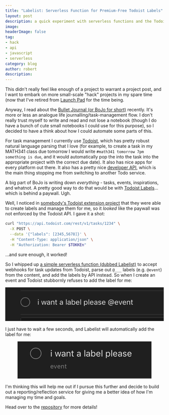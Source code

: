 ```yaml
---
title: "Labelist: Serverless Function for Premium-Free Todoist Labels"
layout: post
description: a quick experiment with serverless functions and the Todoist API
image: 
headerImage: false
tag:
- hack
- api
- javascript
- serverless
category: blog
author: robert
description: 
---
```


This didn't really feel like enough of a project to warrant a project post, and
I want to embark on more small-scale "hack" projects in my spare time (now that
I've retired from [Launch Pad](https://bobheadxi.dev/tags/#launch-pad) for the
time being.

Anyway, I read about the [Bullet Journal (or BoJo for short)](https://bulletjournal.com/)
recently. It's more or less an analogue life journalling/task-management flow.
I don't really trust myself to write and read and not lose a notebook (though
I do have a bunch of cute small notebooks I could use for this purpose), so I
decided to have a think about how I could automate some parts of this.

For task management I currently use [Todoist](https://todoist.com), which has
pretty robust natural language parsing that I love (for example, to create a task
in my MATH341 class due tomorrow I would write `#math341 tomorrow 7pm something is due`,
and it would automatically pop the into the task into the appropriate project
with the correct due date). It also has nice apps for every platform out there.
It also has a pretty nice [developer API](https://developer.todoist.com/sync/v8/),
which is the main thing stopping me from switching to another Todo service.

A big part of BoJo is writing down *everything* - tasks, events, inspirations,
and whatnot. A pretty good way to do that would be with
[Todoist Labels](https://get.todoist.help/hc/en-us/articles/205195042-Labels)...
which is behind a paywall. Ugh.

Well, I noticed in [somebody's Todoist extension project](https://kanban.ist)
that they were able to create labels and manage them for me, so it *looked* like
the paywall was not enforced by the Todoist API. I gave it a shot:

```sh
curl "https://api.todoist.com/rest/v1/tasks/1234" \
  -X POST \
  --data '{"labels": [2345,5678]}' \
  -H "Content-Type: application/json" \
  -H "Authorization: Bearer $TOKKEn"
```

...and sure enough, it worked!

So I whipped up [a simple serverless function (dubbed Labelist)](https://github.com/bobheadxi/labelist)
to accept webhooks for task updates from Todoist, parse out `@___` labels (e.g. `@event`)
from the content, and add the labels by API instead. So when I create an event
and Todoist stubbornly refuses to add the label for me:

<p align="center">
  <img src="https://github.com/bobheadxi/labelist/raw/master/.static/example_before.png">
</p>

I just have to wait a few seconds, and Labelist will automatically add the label
for me:

<p align="center">
  <img src="https://github.com/bobheadxi/labelist/raw/master/.static/example_after.png">
</p>

I'm thinking this will help me out if I pursue this further and decide to build
out a reporting/reflection service for giving me a better idea of how I'm
managing my time and goals.

Head over to the [repository](https://github.com/bobheadxi/labelist) for more
details!
